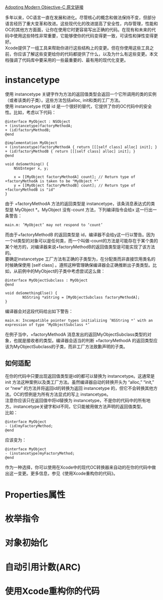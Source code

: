[Adopting Modern Objective-C 原文链接](https://developer.apple.com/library/content/releasenotes/ObjectiveC/ModernizationObjC/AdoptingModernObjective-C/AdoptingModernObjective-C.html#//apple_ref/doc/uid/TP40014150)

多年以来，OC语言一直在发展和进化。尽管核心的概念和做法保持不变，但部分语言经历了重大变革和改进。这些现代化的改进提高了安全性，内存管理，性能和OC的其他方方面面，让你在使用它时更容易写出正确的代码。在现有和未来的代码中使用这些特性非常重要，它能够使你的代码变得更一致，可读性和弹性变得更好。  
Xcode提供了一组工具来帮助你进行这些结构上的变更。但在你使用这些工具之前，你应该了解这些变更给你的代码都提供了什么，以及为什么有这些变更。本文档强调了代码库中要采用的一些最重要的、最有用的现代化变更。

# instancetype

使用 instancetype 关键字作为方法的返回值类型会返回一个它所调用的类的实例（或者该类的子类）。这些方法包括alloc, init和类的工厂方法。  
使用 instancetype 代替 id 是一个很好的替代，它提供了你的OC代码中的安全性。比如，考虑以下代码：  

	@interface MyObject : NSObject
	+ (instancetype)factoryMethodA;
	+ (id)factoryMethodB;
	@end
	 
	@implementation MyObject
	+ (instancetype)factoryMethodA { return [[[self class] alloc] init]; }
	+ (id)factoryMethodB { return [[[self class] alloc] init]; }
	@end
	 
	void doSomething() {
	    NSUInteger x, y;
	 
	    x = [[MyObject factoryMethodA] count]; // Return type of +factoryMethodA is taken to be "MyObject *"
	    y = [[MyObject factoryMethodB] count]; // Return type of +factoryMethodB is "id"
	}

由于 +factoryMethodA 方法的返回类型是 instancetype，该条消息表达式的类型是 MyObject *。MyObject 没有-count 方法，下列编译指令会给x 这一行出一条警告：  

	main.m: ’MyObject’ may not respond to ‘count’

而由于+factoryMethodB 的返回类型是 id，编译器不会给y这一行以警告。因为一个id类型的对象可以是任何类，而一个叫做-count的方法是可能存在于某个类的某个地方的，对编译器来说+factoryMethodB的返回值类型是可能实现了该方法的。  
要确定instancetype 工厂方法有正确的子类型为，在分配类而非直接饮用类名的时候确保使用 [self class] 。遵照这种管理确保编译器会正确推断出子类类型。比如，从前例中的MyObject的子类中考虑尝试这么做：  

	@interface MyObjectSubclass : MyObject
	@end
	 
	void doSomethingElse() {
	        NSString *aString = [MyObjectSubclass factoryMethodA];
	}

编译器会对这段代码给出如下警告：  

	main.m: Incompatible pointer types initializing ’NSString *’ with an expression of type ’MyObjectSubclass *’

在例子当中，+factoryMethodA 消息发出的返回MyObjectSubclass类型的对象，也就是接收者的类型。编译器会适当的判断 +factoryMethodA 的返回类型应该为MyObjectSubclass的子类，而非工厂方法致歉声明的子类。  

## 如何适配

在你的代码中只要出现返回值类型是id的都可以替换为 instancetype。这通常是 init 方法这种案例以及类工厂方法。虽然编译器自动的转换开头为 “alloc,” “init,” or “new” 的方法并将返回id的转换为返回 instancetype 的，但它不会转换其他方法。OC的惯例是为所有方法显式的写上 instancetype。  
注意你应该只在返回值中将id替换为 instancetype，不是你的代码中的所有地方。instancetype关键字和id不同，它只能被用做方法声明的返回值类型。  
比如：  

	@interface MyObject
	- (id)myFactoryMethod;
	@end
	
应该变为：
	
	@interface MyObject
	- (instancetype)myFactoryMethod;
	@end
	
作为一种选择，你可以使用在Xcode中的现代OC转换器来自动的在你的代码中做出这一变更。更多信息，参见《使用Xcode重构你的代码》。

# Properties属性

# 枚举指令

# 对象初始化

# 自动引用计数(ARC)

# 使用Xcode重构你的代码